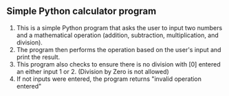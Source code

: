 ## Simple Python calculator program 

1. This is a simple Python program that asks the user to input two numbers and a mathematical operation (addition, subtraction, multiplication, and division).
2. The program then performs the operation based on the user's input and print the result.
3. This program also checks to ensure there is no division with [0] entered an either input 1 or 2. (Division by Zero is not allowed)
4. If not inputs were entered, the program returns "invalid operation entered" 
